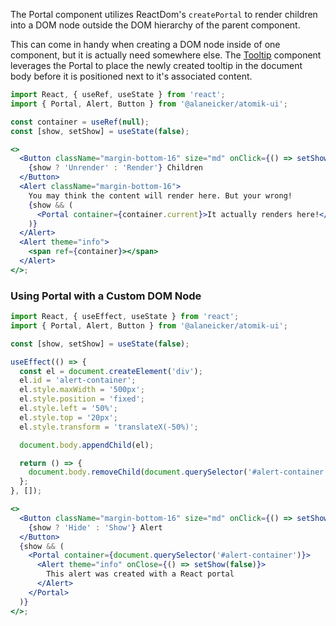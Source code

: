 The Portal component utilizes ReactDom's `createPortal` to render children into a DOM node outside the DOM hierarchy of the parent component.

This can come in handy when creating a DOM node inside of one component, but it is actually need somewhere else. The [Tooltip](/#/Informational/Tooltip) component leverages the Portal to place the newly created tooltip in the document body before it is positioned next to it's associated content.

```jsx
import React, { useRef, useState } from 'react';
import { Portal, Alert, Button } from '@alaneicker/atomik-ui';

const container = useRef(null);
const [show, setShow] = useState(false);

<>
  <Button className="margin-bottom-16" size="md" onClick={() => setShow(!show)}>
    {show ? 'Unrender' : 'Render'} Children
  </Button>
  <Alert className="margin-bottom-16">
    You may think the content will render here. But your wrong!
    {show && (
      <Portal container={container.current}>It actually renders here!</Portal>
    )}
  </Alert>
  <Alert theme="info">
    <span ref={container}></span>
  </Alert>
</>;
```

### Using Portal with a Custom DOM Node

```jsx
import React, { useEffect, useState } from 'react';
import { Portal, Alert, Button } from '@alaneicker/atomik-ui';

const [show, setShow] = useState(false);

useEffect(() => {
  const el = document.createElement('div');
  el.id = 'alert-container';
  el.style.maxWidth = '500px';
  el.style.position = 'fixed';
  el.style.left = '50%';
  el.style.top = '20px';
  el.style.transform = 'translateX(-50%)';

  document.body.appendChild(el);

  return () => {
    document.body.removeChild(document.querySelector('#alert-container'));
  };
}, []);

<>
  <Button className="margin-bottom-16" size="md" onClick={() => setShow(!show)}>
    {show ? 'Hide' : 'Show'} Alert
  </Button>
  {show && (
    <Portal container={document.querySelector('#alert-container')}>
      <Alert theme="info" onClose={() => setShow(false)}>
        This alert was created with a React portal
      </Alert>
    </Portal>
  )}
</>;
```
